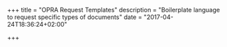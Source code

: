 +++
title = "OPRA Request Templates"
description = "Boilerplate language to request specific types of documents"
date = "2017-04-24T18:36:24+02:00"

+++

